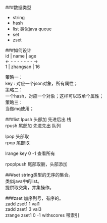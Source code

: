 ###数据类型
- string
- hash
- list 类似java queue
- set
- zset


###如何设计  
id | name     |  age  
<- - -  - - - - - ->     
1  | zhangsan | 16 

策略一：  
key : 对应一个json对象，所有属性；      
策略二：  
一个hash，对应一个对象；这样可以取单个属性；  
策略三：  
当做mq使用；  
  
###list
lpush 头部加 先进后出 栈  
rpush 尾部加 先进先出 队列  

lpop 头部取   
rpop 尾部取  

lrange key 0 -1  查看所有  

rpoplpush 尾部取删，头部添加  


###set
string类型的无序的集合。  
类似java中的list。  
提供取交集，并集操作。


###zset
加序列号，有序的。   
zadd zset1 1 val1  
zadd zset1 3 val3   
zrange zset1 0 -1 withscores  带索引  
  


